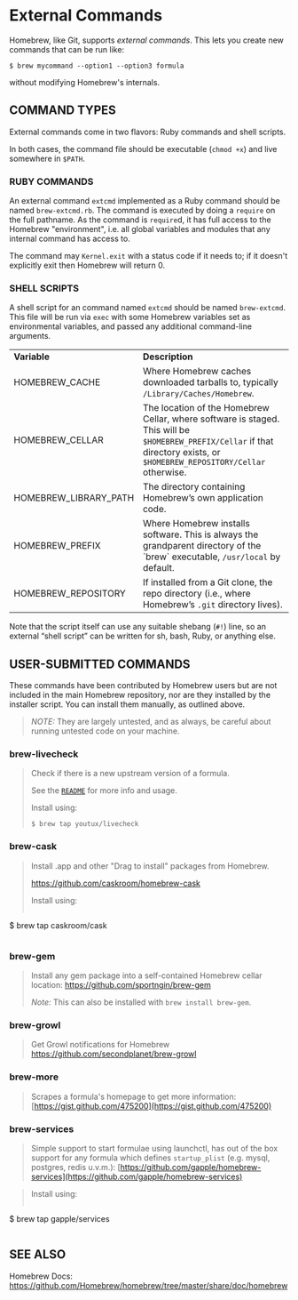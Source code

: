 # External Commands
Homebrew, like Git, supports *external commands*. This lets you create new commands that can be run like:

```shell
$ brew mycommand --option1 --option3 formula
```

without modifying Homebrew's internals.

## COMMAND TYPES
External commands come in two flavors: Ruby commands and shell scripts.

In both cases, the command file should be executable (`chmod +x`) and live somewhere in `$PATH`.

### RUBY COMMANDS
An external command `extcmd` implemented as a Ruby command should be named `brew-extcmd.rb`. The command is executed by doing a `require` on the full pathname. As the command is `require`d, it has full access to the Homebrew "environment", i.e. all global variables and modules that any internal command has access to.

The command may `Kernel.exit` with a status code if it needs to; if it doesn't explicitly exit then Homebrew will return 0.

### SHELL SCRIPTS
A shell script for an command named `extcmd` should be named `brew-extcmd`. This file will be run via `exec` with some Homebrew variables set as environmental variables, and passed any additional command-line arguments.

<table>
  <tr>
    <td><strong>Variable</strong></td>
    <td><strong>Description</strong></td>
	</tr>
  <tr>
    <td>HOMEBREW_CACHE</td>
		<td>Where Homebrew caches downloaded tarballs to, typically <code>/Library/Caches/Homebrew</code>. </td>
	</tr>
  <tr>
    <td>HOMEBREW_CELLAR</td>
		<td>The location of the Homebrew Cellar, where software is staged. This will be <code>$HOMEBREW_PREFIX/Cellar</code> if that directory exists, or <code>$HOMEBREW_REPOSITORY/Cellar</code> otherwise.</td>
  </tr>
  <tr>
    <td>HOMEBREW_LIBRARY_PATH</td>
		<td>The directory containing Homebrew’s own application code.</td>
	</tr>
  <tr>
    <td>HOMEBREW_PREFIX</td>
		<td>Where Homebrew installs software. This is always the grandparent directory of the `brew` executable, <code>/usr/local</code> by default.</td>
	</tr>
  <tr>
    <td>HOMEBREW_REPOSITORY</td>
		<td>If installed from a Git clone, the repo directory (i.e., where Homebrew’s <code>.git</code> directory lives).</td>
  </tr>
</table>

Note that the script itself can use any suitable shebang (`#!`) line, so an external “shell script” can be written for sh, bash, Ruby, or anything else.

## USER-SUBMITTED COMMANDS
These commands have been contributed by Homebrew users but are not included in the main Homebrew repository, nor are they installed by the installer script. You can install them manually, as outlined above.

>*NOTE:* They are largely untested, and as always, be careful about running untested code on your machine.

### brew-livecheck
> Check if there is a new upstream version of a formula.
>
> See the [`README`](https://github.com/youtux/homebrew-livecheck/blob/master/README.md) for more info and usage.
>
> Install using:
> ```
> $ brew tap youtux/livecheck
> ```

### brew-cask

>Install .app and other "Drag to install" packages from Homebrew.
>
> https://github.com/caskroom/homebrew-cask
>
> Install using:
> ```
  $ brew tap caskroom/cask
> ```

### brew-gem
>Install any gem package into a self-contained Homebrew cellar location: <https://github.com/sportngin/brew-gem>
>
>*Note:* This can also be installed with `brew install brew-gem`.

### brew-growl
>Get Growl notifications for Homebrew https://github.com/secondplanet/brew-growl

### brew-more
>Scrapes a formula's homepage to get more information: [https://gist.github.com/475200](https://gist.github.com/475200)

### brew-services
>Simple support to start formulae using launchctl, has out of the box support for any formula which defines `startup_plist` (e.g. mysql, postgres, redis u.v.m.): [https://github.com/gapple/homebrew-services](https://github.com/gapple/homebrew-services)

> Install using:
> ```
  $ brew tap gapple/services
> ```

## SEE ALSO
Homebrew Docs: <https://github.com/Homebrew/homebrew/tree/master/share/doc/homebrew>
